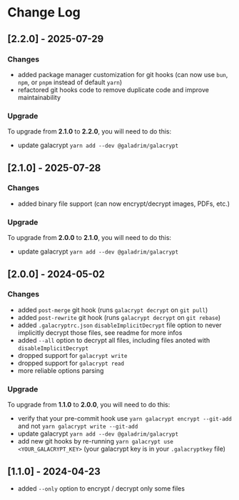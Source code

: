 # Change Log

## [2.2.0] - 2025-07-29

### Changes

- added package manager customization for git hooks (can now use `bun`, `npm`, or `pnpm` instead of default `yarn`)
- refactored git hooks code to remove duplicate code and improve maintainability

### Upgrade

To upgrade from **2.1.0** to **2.2.0**, you will need to do this:

- update galacrypt `yarn add --dev @galadrim/galacrypt`

## [2.1.0] - 2025-07-28

### Changes

- added binary file support (can now encrypt/decrypt images, PDFs, etc.)

### Upgrade

To upgrade from **2.0.0** to **2.1.0**, you will need to do this:

- update galacrypt `yarn add --dev @galadrim/galacrypt`

## [2.0.0] - 2024-05-02

### Changes

- added `post-merge` git hook (runs `galacrypt decrypt` on `git pull`)
- added `post-rewrite` git hook (runs `galacrypt decrypt` on `git rebase`)
- added `.galacryptrc.json` `disableImplicitDecrypt` file option to never implicitly decrypt those files, see readme for more infos
- added `--all` option to decrypt all files, including files anoted with `disableImplicitDecrypt`
- dropped support for `galacrypt write`
- dropped support for `galacrypt read`
- more reliable options parsing

### Upgrade

To upgrade from **1.1.0** to **2.0.0**, you will need to do this:

- verify that your pre-commit hook use `yarn galacrypt encrypt --git-add` and not `yarn galacrypt write --git-add`
- update galacrypt `yarn add --dev @galadrim/galacrypt`
- add new git hooks by re-running `yarn galacrypt use <YOUR_GALACRYPT_KEY>` (your galacrypt key is in your `.galacryptkey` file)

## [1.1.0] - 2024-04-23

- added `--only` option to encrypt / decrypt only some files
